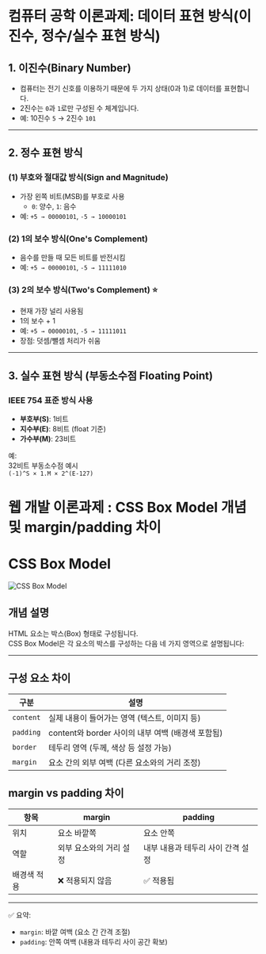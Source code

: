 # 컴퓨터 공학 이론과제: 데이터 표현 방식(이진수, 정수/실수 표현 방식)

## 1. 이진수(Binary Number)

- 컴퓨터는 전기 신호를 이용하기 때문에 두 가지 상태(0과 1)로 데이터를 표현합니다.
- 2진수는 `0`과 `1`로만 구성된 수 체계입니다.
- 예: 10진수 `5` → 2진수 `101`

---

## 2. 정수 표현 방식

### (1) **부호와 절대값 방식(Sign and Magnitude)**
- 가장 왼쪽 비트(MSB)를 부호로 사용
  - `0`: 양수, `1`: 음수
- 예: `+5 → 00000101`, `-5 → 10000101`

### (2) **1의 보수 방식(One's Complement)**
- 음수를 만들 때 모든 비트를 반전시킴
- 예: `+5 → 00000101`, `-5 → 11111010`

### (3) **2의 보수 방식(Two's Complement)** ⭐️
- 현재 가장 널리 사용됨
- 1의 보수 + 1
- 예: `+5 → 00000101`, `-5 → 11111011`
- 장점: 덧셈/뺄셈 처리가 쉬움

---

## 3. 실수 표현 방식 (부동소수점 Floating Point)

### IEEE 754 표준 방식 사용
- **부호부(S)**: 1비트
- **지수부(E)**: 8비트 (float 기준)
- **가수부(M)**: 23비트

예:  
32비트 부동소수점 예시  
`(-1)^S × 1.M × 2^(E-127)`

# 웹 개발 이론과제 : CSS Box Model 개념 및 margin/padding 차이

# CSS Box Model

![CSS Box Model](https://miro.medium.com/v2/resize:fit:1400/format:webp/1*eofyOWN5RYXmLGbiooBM7Q.png)

## 개념 설명

HTML 요소는 박스(Box) 형태로 구성됩니다.  
CSS Box Model은 각 요소의 박스를 구성하는 다음 네 가지 영역으로 설명됩니다:


---

## 구성 요소 차이

| 구분     | 설명 |
|----------|------|
| `content` | 실제 내용이 들어가는 영역 (텍스트, 이미지 등) |
| `padding` | content와 border 사이의 내부 여백 (배경색 포함됨) |
| `border`  | 테두리 영역 (두께, 색상 등 설정 가능) |
| `margin`  | 요소 간의 외부 여백 (다른 요소와의 거리 조정) |


## margin vs padding 차이

| 항목        | margin                          | padding                         |
|-------------|----------------------------------|----------------------------------|
| 위치        | 요소 바깥쪽                     | 요소 안쪽                       |
| 역할        | 외부 요소와의 거리 설정         | 내부 내용과 테두리 사이 간격 설정 |
| 배경색 적용 | ❌ 적용되지 않음               | ✅ 적용됨                       |

---

✅ 요약:  
- `margin`: 바깥 여백 (요소 간 간격 조절)  
- `padding`: 안쪽 여백 (내용과 테두리 사이 공간 확보)

